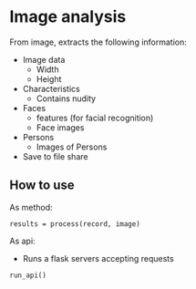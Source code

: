# Image analysis

From image, extracts the following information:
- Image data
    - Width
    - Height
- Characteristics
    - Contains nudity
- Faces
    - features (for facial recognition)
    - Face images
- Persons
    - Images of Persons
- Save to file share


## How to use
As method:

`results = process(record, image)`

As api:
 - Runs a flask servers accepting requests

`run_api()`